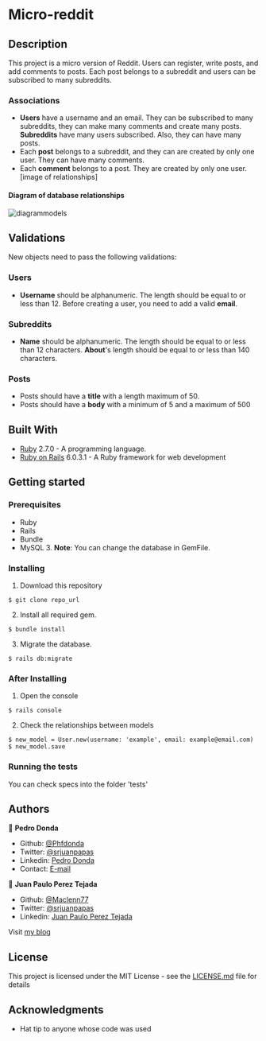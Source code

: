 # Micro-reddit

## Description

This project is a micro version of Reddit. Users can register, write posts, and add comments to posts. Each post belongs to a subreddit and users can be subscribed to many subreddits.

### Associations

- **Users** have a username and an email. They can be subscribed to many subreddits, they can make many comments and create many posts.
**Subreddits** have many users subscribed. Also, they can have many posts.
- Each **post** belongs to a subreddit, and they can are created by only one user. They can have many comments.
- Each **comment** belongs to a post. They are created by only one user.
[image of relationships]

#### Diagram of database relationships

![diagrammodels](https://user-images.githubusercontent.com/1808402/83772855-70972b00-a649-11ea-9973-1ca2dbb4c6a5.png)

## Validations

New objects need to pass the following validations:

### Users
- **Username** should be alphanumeric. The length should be equal to or less than 12.
Before creating a user, you need to add a valid **email**.
### Subreddits
- **Name** should be alphanumeric. The length should be equal to or less than 12 characters.
**About**'s length should be equal to or less than 140 characters.
### Posts
- Posts should have a **title** with a length maximum of 50.
- Posts should have a **body** with a minimum of 5 and a maximum of 500

## Built With

- [Ruby](https://www.ruby-lang.org/en/) 2.7.0 - A programming language.
- [Ruby on Rails](https://rubyonrails.org/) 6.0.3.1 - A Ruby framework for web development

## Getting started

### Prerequisites

- Ruby
- Rails
- Bundle
- MySQL 3. **Note**: You can change the database in GemFile.

### Installing

1. Download this repository

`$ git clone repo_url`

2. Install all required gem.

`$ bundle install`

3. Migrate the database.

`$ rails db:migrate`

### After Installing

1. Open the console

`$ rails console`

2. Check the relationships between models

`$ new_model = User.new(username: 'example', email: example@email.com)
$ new_model.save`

### Running the tests

You can check specs into the folder 'tests'

## Authors

👤 **Pedro Donda**

- Github: [@Phfdonda](https://github.com/phfdonda)
- Twitter: [@srjuanpapas](https://twitter.com/phfdonda)
- Linkedin: [Pedro Donda](https://www.linkedin.com/in/pedro-donda-808621bb/)
- Contact: [E-mail](phfdonda@gmail.com)

👤 **Juan Paulo Perez Tejada**

- Github: [@Maclenn77](https://github.com/Maclenn77)
- Twitter: [@srjuanpapas](https://twitter.com/srjuanpapas)
- Linkedin: [Juan Paulo Perez Tejada](https://mx.linkedin.com/in/juanpaulopereztejada)

Visit [my blog](https://developerz.software/)

## License

This project is licensed under the MIT License - see the [LICENSE.md](LICENSE.md) file for details

## Acknowledgments

* Hat tip to anyone whose code was used
